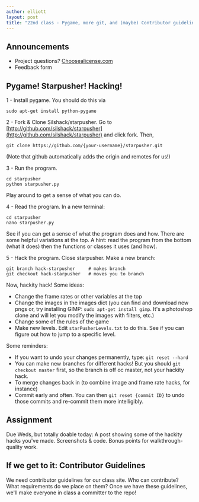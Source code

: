 ```yaml
---
author: elliott
layout: post
title: "22nd class - Pygame, more git, and (maybe) Contributor guidelines"
---
```


## Announcements 
* Project questions?  [Choosealicense.com](http://choosealicense.com/)
* Feedback form

## Pygame!  Starpusher!  Hacking!

1 - Install pygame.  You should do this via 

```
sudo apt-get install python-pygame
```

2 - Fork & Clone Silshack/starpusher.  Go to [http://github.com/silshack/starpusher](http://github.com/silshack/starpusher) and click fork.  Then, 

```
git clone https://github.com/{your-username}/starpusher.git
```
(Note that github automatically adds the origin and remotes for us!)

3 - Run the program.  

```
cd starpusher
python starpusher.py
```
Play around to get a sense of what you can do.

4 - Read the program.  In a new terminal:

```
cd starpusher 
nano starpusher.py
```
See if you can get a sense of what the program does and how.  There are some helpful variations at the top.  A hint: read the program from the bottom (what it does) then the functions or classes it uses (and how).

5 - Hack the program.  Close starpusher.  Make a new branch:

```
git branch hack-starpusher     # makes branch
git checkout hack-starpusher   # moves you to branch
```
Now, hackity hack!  Some ideas: 
 
 
* Change the frame rates or other variables at the top
* Change the images in the images dict (you can find and download new pngs or, try installing GIMP: `sudo apt-get install gimp`.  It's a photoshop clone and will let you modify the images with filters, etc.) 
* Change some of the rules of the game
* Make new levels.  Edit `starPusherLevels.txt` to do this.  See if you can figure out how to jump to a specific level.


Some reminders: 

 
* If you want to undo your changes permanently, type: `git reset --hard`
* You can make new branches for different hacks!  But you should `git checkout master` first, so the branch is off oc master, not your hackity hack.
* To merge changes back in (to combine image and frame rate hacks, for instance)
* Commit early and often.  You can then `git reset {commit ID}` to undo those commits and re-commit them more intelligibly.

## Assignment 
Due Weds, but totally doable today: A post showing some of the hackity hacks you've made.  Screenshots & code.  Bonus points for walkthrough-quality work.

## If we get to it: Contributor Guidelines
We need contributor guidelines for our class site.  Who can contribute?  What requirements do we place on them?  Once we have these guidelines, we'll make everyone in class a committer to the repo!